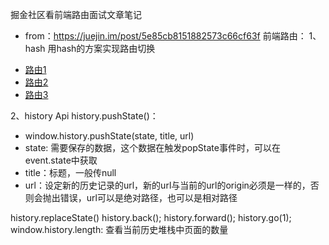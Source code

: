 掘金社区看前端路由面试文章笔记
+ from：https://juejin.im/post/5e85cb8151882573c66cf63f
前端路由：
1、hash
用hash的方案实现路由切换
<ul>
    <li><a href="#luyou1">路由1</a></li>
    <li><a href="#luyou2">路由2</a></li>
    <li><a href="#luyou3">路由3</a></li>
</ul>
<div id="luyouid"></div>
<script>
    class router {
        hashStr: String;
        constructor(has: String){
            this.hashStr = hash;
            this.watchHash();
            this.watch = this.watchHash.bind(this);
            window.addEventListener("hashchange", this.watch);
        }
        watchHash () {
            let hash: String = window.location.hash.slice(1);
            this.hashStr = hash;
            switch(this.hashStr){
                case 'router1': 
                document.querySelector('#router').innerHTML = 'router1';
                break;
                case 'router2': 
                document.querySelector('#router').innerHTML = 'router2';
                break;
                case 'router3': 
                document.querySelector('#router').innerHTML = 'router3';
                break;
            }
        }
    }
</script>

2、history Api
history.pushState()：
+ window.history.pushState(state, title, url)
+ state: 需要保存的数据，这个数据在触发popState事件时，可以在event.state中获取
+ title：标题，一般传null
+ url：设定新的历史记录的url，新的url与当前的url的origin必须是一样的，否则会抛出错误，url可以是绝对路径，也可以是相对路径

history.replaceState()
history.back();
history.forward();
history.go(1);
window.history.length: 查看当前历史堆栈中页面的数量

<script>
    // 对pushState和replaceState实现监听
    var fn = function (type) {
        var orign = history[type];
        return function () {
            var rv = origin.apply(this, arguments);
            var e = new Event(type);
            e.arguments = arguments;
            window.dispatchEvent(e);
            return rv;
        };
    };
    history.pushState = fn('pushState');
    history.replaceState = fn('replaceState');

    // 监听
    window.addEventListener('pushState', (e) => {
        console.log(e);
    });
    window.addEventListener('replaceState', (e) => {
        console.log(e);
    });
</script>

